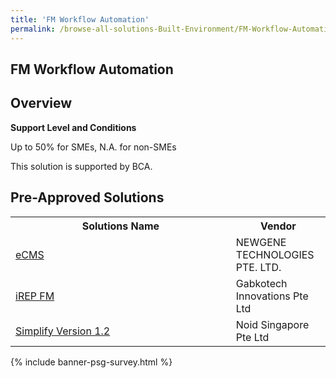 ```yaml
---
title: 'FM Workflow Automation'
permalink: /browse-all-solutions-Built-Environment/FM-Workflow-Automation
---
```


## FM Workflow Automation
## Overview

**Support Level and Conditions**

Up to 50% for SMEs, N.A. for non-SMEs

This solution is supported by BCA.

## Pre-Approved Solutions

<table>
<tr>
<th style='width: auto;'><b>Solutions Name</b></th>
<th style='width: 30%;'><b>Vendor</b></th>
</tr>
<tr>
<td><a href='/productivity-solutions-grant/solutionrepo/201108438C-CMS-G' target='_blank'>eCMS</a><br></td>
<td>NEWGENE TECHNOLOGIES PTE. LTD.</td>
</tr>
<tr>
<td><a href='/productivity-solutions-grant/solutionrepo/201228495E-REP-FM-G' target='_blank'>iREP FM</a><br></td>
<td>Gabkotech Innovations Pte Ltd</td>
</tr>
<tr>
<td><a href='/productivity-solutions-grant/solutionrepo/201612131Z-Smplfy-v-12-G' target='_blank'>Simplify Version 1.2</a><br></td>
<td>Noid Singapore Pte Ltd</td>
</tr>
</table>

{% include banner-psg-survey.html %}
